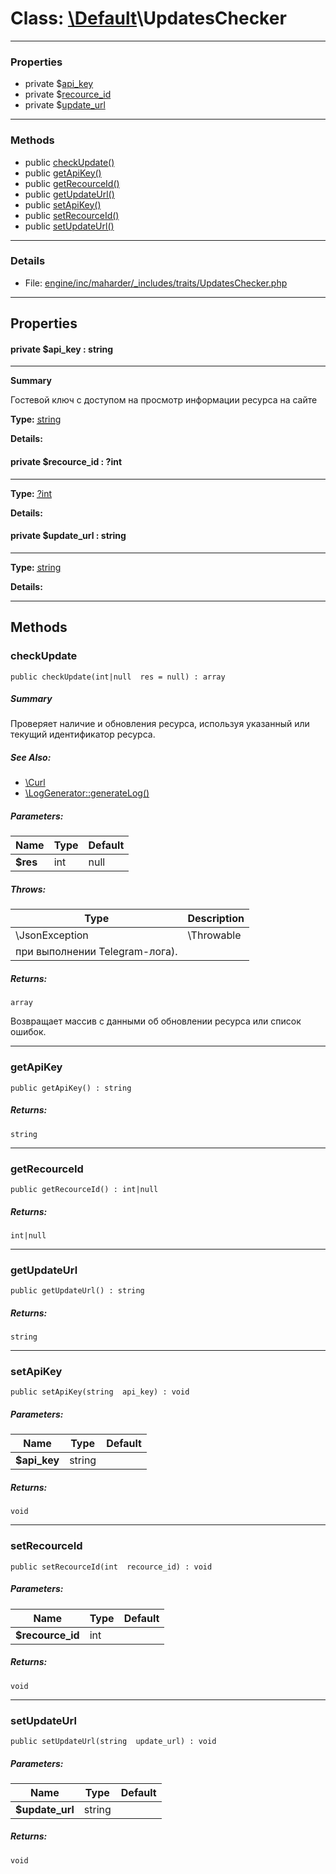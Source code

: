# Class: [\Default](../../packages/Default.md)\UpdatesChecker


---

### Properties
* private $[api_key](#property_api_key)
* private $[recource_id](#property_recource_id)
* private $[update_url](#property_update_url)

---

### Methods

* public [checkUpdate()](#method_checkUpdate)
* public [getApiKey()](#method_getApiKey)
* public [getRecourceId()](#method_getRecourceId)
* public [getUpdateUrl()](#method_getUpdateUrl)
* public [setApiKey()](#method_setApiKey)
* public [setRecourceId()](#method_setRecourceId)
* public [setUpdateUrl()](#method_setUpdateUrl)

---

### Details

* File: [engine/inc/maharder/_includes/traits/UpdatesChecker.php](../../engine/inc/maharder/_includes/traits/UpdatesChecker.php)

---

## Properties
<a id="property_api_key"></a>
#### private $api_key : string
---
**Summary**

Гостевой ключ с доступом на просмотр информации ресурса на сайте

**Type:** <a href="../string"><abbr title="string">string</abbr></a>

**Details:**


<a id="property_recource_id"></a>
#### private $recource_id : ?int
---
**Type:** <a href="../?int"><abbr title="?int">?int</abbr></a>

**Details:**


<a id="property_update_url"></a>
#### private $update_url : string
---
**Type:** <a href="../string"><abbr title="string">string</abbr></a>

**Details:**



---

## Methods

<a id="method_checkUpdate"></a>
### checkUpdate

```
public checkUpdate(int|null  res = null) : array
```

##### Summary

Проверяет наличие и обновления ресурса, используя указанный или текущий идентификатор ресурса.

##### See Also:

 * [\Curl](../\Curl)
 * [\LogGenerator::generateLog()](../../classes/LogGenerator.md#method_generateLog)

##### Parameters:

| Name | Type | Default |
|------|------|---------|
| **$res** | int|null | null |

##### Throws:

| Type | Description |
|------|-------------|
| \JsonException|\Throwable | Исключение, связанное с ошибками в JSON-конверсии (может быть выброшено
при выполнении Telegram-лога). |

##### Returns:

```
array
```
Возвращает массив с данными об обновлении ресурса или список ошибок.

---

<a id="method_getApiKey"></a>
### getApiKey

```
public getApiKey() : string
```

##### Returns:

```
string
```

---

<a id="method_getRecourceId"></a>
### getRecourceId

```
public getRecourceId() : int|null
```

##### Returns:

```
int|null
```

---

<a id="method_getUpdateUrl"></a>
### getUpdateUrl

```
public getUpdateUrl() : string
```

##### Returns:

```
string
```

---

<a id="method_setApiKey"></a>
### setApiKey

```
public setApiKey(string  api_key) : void
```

##### Parameters:

| Name | Type | Default |
|------|------|---------|
| **$api_key** | string |  |

##### Returns:

```
void
```

---

<a id="method_setRecourceId"></a>
### setRecourceId

```
public setRecourceId(int  recource_id) : void
```

##### Parameters:

| Name | Type | Default |
|------|------|---------|
| **$recource_id** | int |  |

##### Returns:

```
void
```

---

<a id="method_setUpdateUrl"></a>
### setUpdateUrl

```
public setUpdateUrl(string  update_url) : void
```

##### Parameters:

| Name | Type | Default |
|------|------|---------|
| **$update_url** | string |  |

##### Returns:

```
void
```
